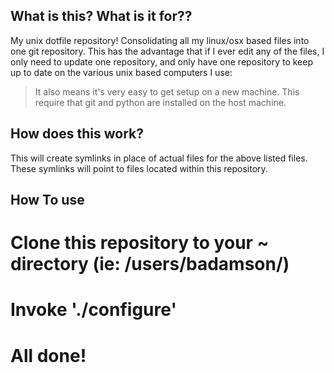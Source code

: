 What is this? What is it for??
-----------
My unix dotfile repository!
Consolidating all my linux/osx based files into one git repository. This has the
advantage that if I ever edit any of the files, I only need to update one
repository, and only have one repository to keep up to date on the various
unix based computers I use:
  
> It also means it's very easy to get setup on a new machine.
> This require that git and python are installed on the host machine.

How does this work?
-------------------
This will create symlinks in place of actual files for the above listed files. These symlinks will
point to files located within this repository.

How To use
-----------
# Clone this repository to your ~ directory (ie: /users/badamson/)
# Invoke './configure'
# All done!
